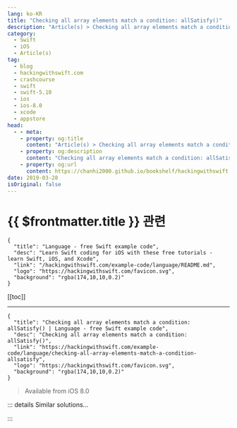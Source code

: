 ```yaml
---
lang: ko-KR
title: "Checking all array elements match a condition: allSatisfy()"
description: "Article(s) > Checking all array elements match a condition: allSatisfy()"
category:
  - Swift
  - iOS
  - Article(s)
tag: 
  - blog
  - hackingwithswift.com
  - crashcourse
  - swift
  - swift-5.10
  - ios
  - ios-8.0
  - xcode
  - appstore
head:
  - - meta:
    - property: og:title
      content: "Article(s) > Checking all array elements match a condition: allSatisfy()"
    - property: og:description
      content: "Checking all array elements match a condition: allSatisfy()"
    - property: og:url
      content: https://chanhi2000.github.io/bookshelf/hackingwithswift.com/example-code/language/checking-all-array-elements-match-a-condition-allsatisfy.html
date: 2019-03-28
isOriginal: false
---
```


# {{ $frontmatter.title }} 관련

```component VPCard
{
  "title": "Language - free Swift example code",
  "desc": "Learn Swift coding for iOS with these free tutorials - learn Swift, iOS, and Xcode",
  "link": "/hackingwithswift.com/example-code/language/README.md",
  "logo": "https://hackingwithswift.com/favicon.svg",
  "background": "rgba(174,10,10,0.2)"
}
```

[[toc]]

---

```component VPCard
{
  "title": "Checking all array elements match a condition: allSatisfy() | Language - free Swift example code",
  "desc": "Checking all array elements match a condition: allSatisfy()",
  "link": "https://hackingwithswift.com/example-code/language/checking-all-array-elements-match-a-condition-allsatisfy",
  "logo": "https://hackingwithswift.com/favicon.svg",
  "background": "rgba(174,10,10,0.2)"
}
```

> Available from iOS 8.0

<!-- TODO: 작성 -->

<!-- 
If you have a collection of objects and want to check that all of them match a specific condition, you should use the `allSatisfy()` method.

For example, if we had an array of words and wanted to make sure they all start with the letter “S”, we could write code like this:

```swift
let sWords = ["Swift", "Seahorse", "Solar"]
let allMatch = sWords.allSatisfy { $0.hasPrefix("S") }
```

Alternatively, if we had an array of exam results like this:

```swift
let scores = [85, 88, 95, 92]
```

We could decide whether that student passed their course by checking whether all their exam results were 85 or higher:

```swift
let passed = scores.allSatisfy { $0 >= 85 }
```

-->

::: details Similar solutions…

<!--
/example-code/language/check-whether-all-items-in-an-array-match-a-condition">Check whether all items in an array match a condition 
/example-code/strings/nsregularexpression-how-to-match-regular-expressions-in-strings">NSRegularExpression: How to match regular expressions in strings 
/example-code/language/removing-matching-elements-from-a-collection-removeallwhere">Removing matching elements from a collection: removeAll(where:) 
/quick-start/swiftui/enabling-and-disabling-elements-in-forms">Enabling and disabling elements in forms 
/example-code/uikit/how-set-different-widths-for-a-uisegmentedcontrols-elements">How set different widths for a UISegmentedControl's elements</a>
-->

:::

